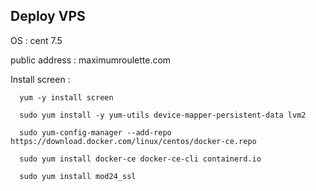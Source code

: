 
## Deploy VPS ##

 OS : cent 7.5

 public address : maximumroulette.com

 Install screen :

```console
  yum -y install screen

  sudo yum install -y yum-utils device-mapper-persistent-data lvm2

  sudo yum-config-manager --add-repo https://download.docker.com/linux/centos/docker-ce.repo

  sudo yum install docker-ce docker-ce-cli containerd.io
```

```
  sudo yum install mod24_ssl
```
